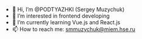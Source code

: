 - 👋 Hi, I’m @PODTYAZHKI (Sergey Muzychuk)
- 👀 I’m interested in frontend developing
- 🌱 I’m currently learning Vue.js and React.js
- 📫 How to reach me: smmuzychuk@miem.hse.ru

<!---
PODTYAZHKI/PODTYAZHKI is a ✨ special ✨ repository because its `README.md` (this file) appears on your GitHub profile.
You can click the Preview link to take a look at your changes.
--->
